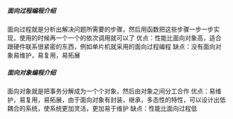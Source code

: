 
##### 面向过程编程介绍
面向过程就是分析出解决问题所需要的步骤，然后用函数把这些步骤一步一步实现，使用的时候再一个一个的依次调用就可以了
优点：性能比面向对象高，适合跟硬件联系很紧密的东西，例如单片机就采用的面向过程编程
缺点：没有面向对象易维护，易复用，易拓展


##### 面向对象编程介绍
面向对象就是把事务分解成为一个个对象，然后由对象之间分工合作
优点：易维护，易复用，易拓展，由于面向对象有封装，继承，多态性的特性，可以设计出低耦合的系统，使系统更加灵活，更加易于维护
缺点：性能比面向过程低 